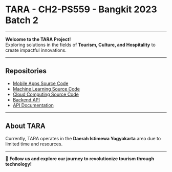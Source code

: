 # TARA - CH2-PS559 - Bangkit 2023 Batch 2

---

**Welcome to the TARA Project!**  
Exploring solutions in the fields of **Tourism, Culture, and Hospitality** to create impactful innovations.

---

## Repositories
- [Mobile Apps Source Code](https://github.com/RafiPutraa/nutrifact-mobile)
- [Machine Learning Source Code](#)
- [Cloud Computing Source Code](#)
- [Backend API](#)
- [API Documentation](#)

---

## About TARA
Currently, TARA operates in the **Daerah Istimewa Yogyakarta** area due to limited time and resources.

---

🌟 **Follow us and explore our journey to revolutionize tourism through technology!**

